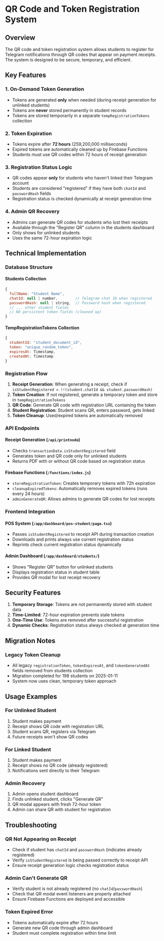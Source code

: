 # QR Code and Token Registration System

## Overview
The QR code and token registration system allows students to register for Telegram notifications through QR codes that appear on payment receipts. The system is designed to be secure, temporary, and efficient.

## Key Features

### 1. On-Demand Token Generation
- Tokens are generated **only** when needed (during receipt generation for unlinked students)
- Tokens are **never** stored permanently in student records
- Tokens are stored temporarily in a separate `tempRegistrationTokens` collection

### 2. Token Expiration
- Tokens expire after **72 hours** (259,200,000 milliseconds)
- Expired tokens are automatically cleaned up by Firebase Functions
- Students must use QR codes within 72 hours of receipt generation

### 3. Registration Status Logic
- QR codes appear **only** for students who haven't linked their Telegram account
- Students are considered "registered" if they have both `chatId` and `passwordHash` fields
- Registration status is checked dynamically at receipt generation time

### 4. Admin QR Recovery
- Admins can generate QR codes for students who lost their receipts
- Available through the "Register QR" column in the students dashboard
- Only shows for unlinked students
- Uses the same 72-hour expiration logic

## Technical Implementation

### Database Structure

#### Students Collection
```javascript
{
  fullName: "Student Name",
  chatId: null | number,        // Telegram chat ID when registered
  passwordHash: null | string,  // Password hash when registered
  // ... other student fields
  // NO persistent token fields (cleaned up)
}
```

#### TempRegistrationTokens Collection
```javascript
{
  studentId: "student_document_id",
  token: "unique_random_token",
  expiresAt: Timestamp,
  createdAt: Timestamp
}
```

### Registration Flow

1. **Receipt Generation**: When generating a receipt, check if `isStudentRegistered = !!(student.chatId && student.passwordHash)`
2. **Token Creation**: If not registered, generate a temporary token and store in `tempRegistrationTokens`
3. **QR Code**: Generate QR code with registration URL containing the token
4. **Student Registration**: Student scans QR, enters password, gets linked
5. **Token Cleanup**: Used/expired tokens are automatically removed

### API Endpoints

#### Receipt Generation (`/api/printnode`)
- Checks `transactionData.isStudentRegistered` field
- Generates token and QR code only for unlinked students
- Returns PDF with or without QR code based on registration status

#### Firebase Functions (`/functions/index.js`)
- `storeRegistrationToken`: Creates temporary tokens with 72h expiration
- `cleanupExpiredTokens`: Automatically removes expired tokens (runs every 24 hours)
- `adminGenerateQR`: Allows admins to generate QR codes for lost receipts

### Frontend Integration

#### POS System (`/app/dashboard/pos-student/page.tsx`)
- Passes `isStudentRegistered` to receipt API during transaction creation
- Downloads and prints always use current registration status
- Reprints check current registration status dynamically

#### Admin Dashboard (`/app/dashboard/students/`)
- Shows "Register QR" button for unlinked students
- Displays registration status in student table
- Provides QR modal for lost receipt recovery

## Security Features

1. **Temporary Storage**: Tokens are not permanently stored with student data
2. **Time-Limited**: 72-hour expiration prevents stale tokens
3. **One-Time Use**: Tokens are removed after successful registration
4. **Dynamic Checks**: Registration status always checked at generation time

## Migration Notes

### Legacy Token Cleanup
- All legacy `registrationToken`, `tokenExpiresAt`, and `tokenGeneratedAt` fields removed from students collection
- Migration completed for 198 students on 2025-01-11
- System now uses clean, temporary token approach

## Usage Examples

### For Unlinked Student
1. Student makes payment
2. Receipt shows QR code with registration URL
3. Student scans QR, registers via Telegram
4. Future receipts won't show QR codes

### For Linked Student
1. Student makes payment
2. Receipt shows no QR code (already registered)
3. Notifications sent directly to their Telegram

### Admin Recovery
1. Admin opens student dashboard
2. Finds unlinked student, clicks "Generate QR"
3. QR modal appears with fresh 72-hour token
4. Admin can share QR with student for registration

## Troubleshooting

### QR Not Appearing on Receipt
- Check if student has `chatId` and `passwordHash` (indicates already registered)
- Verify `isStudentRegistered` is being passed correctly to receipt API
- Ensure receipt generation logic checks registration status

### Admin Can't Generate QR
- Verify student is not already registered (no `chatId`/`passwordHash`)
- Check that QR modal event listeners are properly attached
- Ensure Firebase Functions are deployed and accessible

### Token Expired Error
- Tokens automatically expire after 72 hours
- Generate new QR code through admin dashboard
- Student must complete registration within time limit
